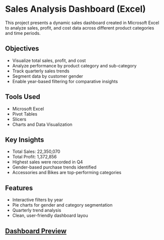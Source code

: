 # Sales Analysis Dashboard (Excel)

This project presents a dynamic sales dashboard created in Microsoft Excel to analyze sales, profit, and cost data across different product categories and time periods.

## Objectives
- Visualize total sales, profit, and cost
- Analyze performance by product category and sub-category
- Track quarterly sales trends
- Segment data by customer gender
- Enable year-based filtering for comparative insights

## Tools Used
- Microsoft Excel
- Pivot Tables
- Slicers
- Charts and Data Visualization

## Key Insights
- Total Sales: 22,350,070
- Total Profit: 1,372,856
- Highest sales were recorded in Q4
- Gender-based purchase trends identified
- Accessories and Bikes are top-performing categories

## Features
- Interactive filters by year
- Pie charts for gender and category segmentation
- Quarterly trend analysis
- Clean, user-friendly dashboard layou

## [Dashboard Preview](dashboard.png)


